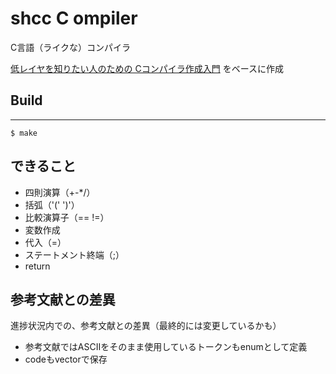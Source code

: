 # shcc C ompiler
C言語（ライクな）コンパイラ

[低レイヤを知りたい人のための Cコンパイラ作成入門](https://www.sigbus.info/compilerbook/) をベースに作成

## Build
-----
    $ make

## できること
- 四則演算（+-*/）
- 括弧（'(' ')'）
- 比較演算子（== !=）
- 変数作成
- 代入（=）
- ステートメント終端（;）
- return

## 参考文献との差異
進捗状況内での、参考文献との差異（最終的には変更しているかも）
- 参考文献ではASCIIをそのまま使用しているトークンもenumとして定義
- codeもvectorで保存

